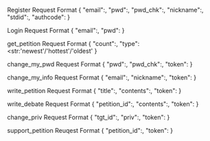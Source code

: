   Register Request Format
 {
   "email":<str>,
   "pwd":<str>,
   "pwd_chk":<str>,
   "nickname":<str>,
   "stdid":<int>,
   "authcode":<str>
 }
 
 Login Request Format
 {
   "email":<str>,
   "pwd":<str>
 }

 get_petition Request Format
 {
   "count":<int>,
   "type":<str:'newest'/'hottest'/'oldest'
 }

 change_my_pwd Request Format
 {
     "pwd":<str>,
     "pwd_chk":<str>,
     "token":<str>
 }

 change_my_info Request Format
 {
   "email":<str>,
   "nickname":<str>,
   "token":<str>
 }

 write_petition Request Format
 {
   "title":<str>,
   "contents":<str>,
   "token":<str>
 }

 write_debate Request Format
 {
   "petition_id":<int>,
   "contents":<str>,
   "token":<str>
 }

 change_priv Request Format
 {
   "tgt_id":<int>,
   "priv":<int>,
   "token":<str>
 }

 support_petition Reuqest Format
 {
   "petition_id":<int>,
   "token":<str>
 }
